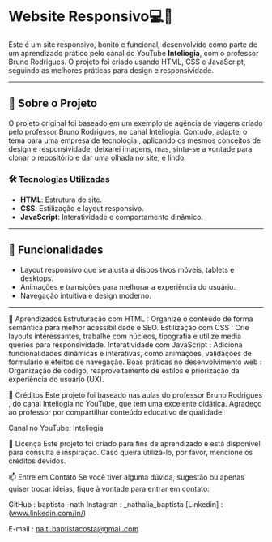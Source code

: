 # Website Responsivo💻📱

Este é um site responsivo, bonito e funcional, desenvolvido como parte de um aprendizado prático pelo canal do YouTube **Inteliogia**, com o professor Bruno Rodrigues. O projeto foi criado usando HTML, CSS e JavaScript, seguindo as melhores práticas para design e responsividade.

---

## 📌 Sobre o Projeto

O projeto original foi baseado em um exemplo de agência de viagens criado pelo professor Bruno Rodrigues, no canal Inteliogia. Contudo, adaptei o tema para uma empresa de tecnologia , aplicando os mesmos conceitos de design e responsividade, deixarei imagens, mas, sinta-se a vontade para clonar o repositório e dar uma olhada no site, é lindo.





### 🛠️ Tecnologias Utilizadas
- **HTML**: Estrutura do site.
- **CSS**: Estilização e layout responsivo.
- **JavaScript**: Interatividade e comportamento dinâmico.

---

## 🌟 Funcionalidades
- Layout responsivo que se ajusta a dispositivos móveis, tablets e desktops.
- Animações e transições para melhorar a experiência do usuário.
- Navegação intuitiva e design moderno.

---

📖 Aprendizados
Estruturação com HTML : Organize o conteúdo de forma semântica para melhor acessibilidade e SEO.
Estilização com CSS : Crie layouts interessantes, trabalhe com núcleos, tipografia e utilize media queries para responsividade.
Interatividade com JavaScript : Adiciona funcionalidades dinâmicas e interativas, como animações, validações de formulário e efeitos de navegação.
Boas práticas no desenvolvimento web : Organização de código, reaproveitamento de estilos e priorização da experiência do usuário (UX).


🎥 Créditos
Este projeto foi baseado nas aulas do professor Bruno Rodrigues , do canal Inteliogia no YouTube, que tem uma excelente didática. Agradeço ao professor por compartilhar conteúdo educativo de qualidade!

Canal no YouTube: Inteliogia

📝 Licença
Este projeto foi criado para fins de aprendizado e está disponível para consulta e inspiração. Caso queira utilizá-lo, por favor, mencione os créditos devidos.

📫 Entre em Contato
Se você tiver alguma dúvida, sugestão ou apenas quiser trocar ideias, fique à vontade para entrar em contato:

GitHub : baptista -nath
Instagran : _nathalia_baptista
[Linkedin] : (www.linkedin.com/in/)



E-mail : na.ti.baptistacosta@gmail.com
